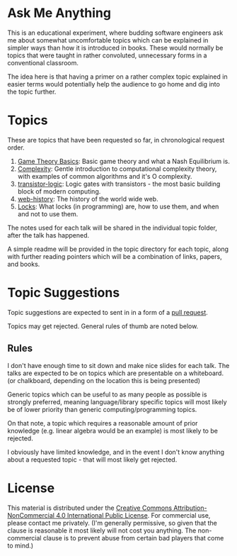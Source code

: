 # Ask Me Anything

This is an educational experiment, where budding software engineers ask me about
somewhat uncomfortable topics which can be explained in simpler ways than how it
is introduced in books. These would normally be topics that were taught in rather
convoluted, unnecessary forms in a conventional classroom.

The idea here is that having a primer on a rather complex topic explained in easier
terms would potentially help the audience to go home and dig into the topic further.

# Topics

These are topics that have been requested so far, in chronological request order.

1. [Game Theory Basics](/game-theory): Basic game theory and what a Nash Equilibrium is.
2. [Complexity](/complexity): Gentle introduction to computational complexity theory, with examples of common algorithms and it's O complexity.
3. [transistor-logic](/transistor-logic): Logic gates with transistors - the most basic building block of modern computing.
4. [web-history](/web-history): The history of the world wide web.
5. [Locks](/locks): What locks (in programming) are, how to use them, and when and not to use them.

The notes used for each talk will be shared in the individual topic folder, after
the talk has happened.

A simple readme will be provided in the topic directory for each topic, along with
further reading pointers which will be a combination of links, papers, and books.

# Topic Suggestions

Topic suggestions are expected to sent in in a form of a [pull request](https://github.com/cynthia/ama/pulls).

Topics may get rejected. General rules of thumb are noted below.

## Rules

I don't have enough time to sit down and make nice slides for each talk. The talks
are expected to be on topics which are presentable on a whiteboard. (or chalkboard,
depending on the location this is being presented)

Generic topics which can be useful to as many people as possible is strongly preferred,
meaning language/library specific topics will most likely be of lower priority than
generic computing/programming topics.

On that note, a topic which requires a reasonable amount of prior knowledge (e.g.
linear algebra would be an example) is most likely to be rejected.

I obviously have limited knowledge, and in the event I don't know anything about a
requested topic - that will most likely get rejected.

# License

This material is distributed under the [Creative Commons Attribution-NonCommercial 4.0 International Public License](https://creativecommons.org/licenses/by-nc/4.0/). For commercial use, please contact
me privately. (I'm generally permissive, so given that the clause is reasonable it
most likely will not cost you anything. The non-commercial clause is to prevent abuse
from certain bad players that come to mind.)